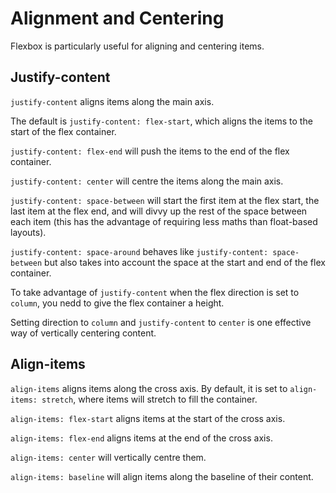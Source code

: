 # Alignment and Centering

Flexbox is particularly useful for aligning and centering items.

## Justify-content

`justify-content` aligns items along the main axis.

The default is `justify-content: flex-start`, which aligns the items to the start of the flex container.

`justify-content: flex-end` will push the items to the end of the flex container.

`justify-content: center` will centre the items along the main axis.

`justify-content: space-between` will start the first item at the flex start, the last item at the flex end, and will divvy up the rest of the space between each item (this has the advantage of requiring less maths than float-based layouts).

`justify-content: space-around` behaves like `justify-content: space-between` but also takes into account the space at the start and end of the flex container.

To take advantage of `justify-content` when the flex direction is set to `column`, you nedd to give the flex container a height.

Setting direction to `column` and `justify-content` to `center` is one effective way of vertically centering content.

## Align-items

`align-items` aligns items along the cross axis. By default, it is set to `align-items: stretch`, where items will stretch to fill the container.

`align-items: flex-start` aligns items at the start of the cross axis.

`align-items: flex-end` aligns items at the end of the cross axis.

`align-items: center` will vertically centre them.

`align-items: baseline` will align items along the baseline of their content.
